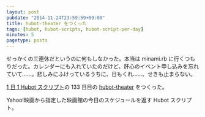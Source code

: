 ```yaml
---
layout: post
pubdate: "2014-11-24T23:59:59+09:00"
title: hubot-theater をつくった
tags: [hubot, hubot-scripts, hubot-script-per-day]
minutes: 5
pagetype: posts
---
```

せっかくの三連休だというのに何もしなかった。本当は minami.rb に行くつもりだった。カレンダーにも入れていたのだけど、肝心のイベント申し込みを忘れていて……。悲しみにふけっているうちに、日もくれ……、せきも止まらない。

[1 日 1 Hubot スクリプト][hubot-script-per-day]の 133 日目の [hubot-theater][gh:bouzuya/hubot-theater] をつくった。

Yahoo!映画から指定した映画館の今日のスケジュールを返す Hubot スクリプト。

[gh:bouzuya/hubot-theater]: https://github.com/bouzuya/hubot-theater
[hubot-script-per-day]: http://blog.bouzuya.net/posts?tags=hubot-script-per-day

